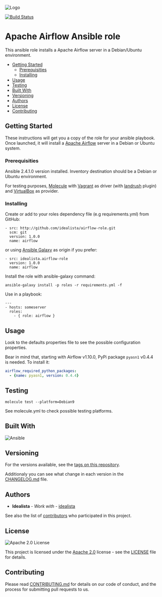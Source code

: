 ![Logo](https://raw.githubusercontent.com/idealista/airflow-role/master/logo.gif)

[![Build Status](https://travis-ci.org/idealista/airflow-role.png)](https://travis-ci.org/idealista/airflow-role)

# Apache Airflow Ansible role

This ansible role installs a Apache Airflow server in a Debian/Ubuntu environment.

- [Getting Started](#getting-started)
	- [Prerequisities](#prerequisities)
	- [Installing](#installing)
- [Usage](#usage)
- [Testing](#testing)
- [Built With](#built-with)
- [Versioning](#versioning)
- [Authors](#authors)
- [License](#license)
- [Contributing](#contributing)

## Getting Started

These instructions will get you a copy of the role for your ansible playbook. Once launched, it will install a [Apache Airflow](https://airflow.incubator.apache.org/) server in a Debian or Ubuntu system.

### Prerequisities

Ansible 2.4.1.0 version installed.
Inventory destination should be a Debian or Ubuntu environment.

For testing purposes, [Molecule](https://molecule.readthedocs.io/) with [Vagrant](https://www.vagrantup.com/) as driver (with [landrush](https://github.com/vagrant-landrush/landrush) plugin) and [VirtualBox](https://www.virtualbox.org/) as provider.

### Installing

Create or add to your roles dependency file (e.g requirements.yml) from GitHub:

```
- src: http://github.com/idealista/airflow-role.git
  scm: git
  version: 1.0.0
  name: airflow
```

or using [Ansible Galaxy](https://galaxy.ansible.com/idealista/airflow-role/) as origin if you prefer:

```
- src: idealista.airflow-role
  version: 1.0.0
  name: airflow
```

Install the role with ansible-galaxy command:

```
ansible-galaxy install -p roles -r requirements.yml -f
```

Use in a playbook:

```
---
- hosts: someserver
  roles:
    - { role: airflow }
```

## Usage

Look to the defaults properties file to see the possible configuration properties.

Bear in mind that, starting with Airflow v1.10.0, PyPi package `pyasn1` v0.4.4 is needed. To install it:
``` yml
airflow_required_python_packages:
  - {name: pyasn1, version: 0.4.4}
```

## Testing

```
molecule test --platform=Debian9
```

See molecule.yml to check possible testing platforms.

## Built With

![Ansible](https://img.shields.io/badge/ansible-2.4.1.0-green.svg)

## Versioning

For the versions available, see the [tags on this repository](https://github.com/idealista/airflow-role/tags).

Additionaly you can see what change in each version in the [CHANGELOG.md](CHANGELOG.md) file.

## Authors

* **Idealista** - *Work with* - [idealista](https://github.com/idealista)

See also the list of [contributors](https://github.com/idealista/airflow-role/contributors) who participated in this project.

## License

![Apache 2.0 License](https://img.shields.io/hexpm/l/plug.svg)

This project is licensed under the [Apache 2.0](https://www.apache.org/licenses/LICENSE-2.0) license - see the [LICENSE](LICENSE) file for details.

## Contributing

Please read [CONTRIBUTING.md](CONTRIBUTING.md) for details on our code of conduct, and the process for submitting pull requests to us.
